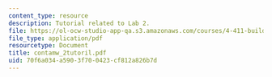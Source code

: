 ```yaml
---
content_type: resource
description: Tutorial related to Lab 2.
file: https://ol-ocw-studio-app-qa.s3.amazonaws.com/courses/4-411-building-technology-laboratory-spring-2004/70f6a034a5903f700423cf812a826b7d_contamw_2tutoril.pdf
file_type: application/pdf
resourcetype: Document
title: contamw_2tutoril.pdf
uid: 70f6a034-a590-3f70-0423-cf812a826b7d
---
```

